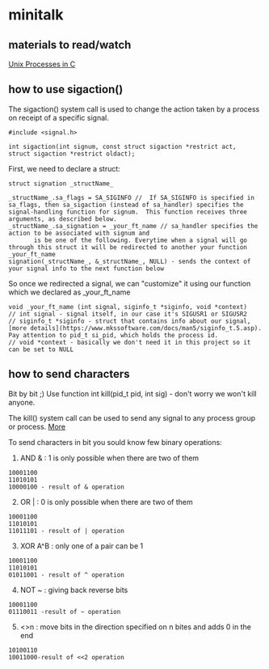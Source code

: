 # minitalk

## materials to read/watch
[Unix Processes in C](https://www.youtube.com/playlist?list=PLfqABt5AS4FkW5mOn2Tn9ZZLLDwA3kZUY)

## how to use sigaction()

The sigaction() system call is used to change the action taken by a process on receipt of a specific signal.
```
#include <signal.h>

int sigaction(int signum, const struct sigaction *restrict act,
struct sigaction *restrict oldact);
```
                     
First, we need to declare a struct:
```
struct signation _structName_

_structName_.sa_flags = SA_SIGINFO //  If SA_SIGINFO is specified in sa_flags, then sa_sigaction (instead of sa_handler) specifies the signal-handling function for signum.  This function receives three arguments, as described below.
_structName_.sa_signation = _your_ft_name // sa_handler specifies the action to be associated with signum and
       is be one of the following. Everytime when a signal will go through this struct it will be redirected to another your function _your_ft_name
signation(_structName_, &_structName_, NULL) - sends the context of your signal info to the next function below

```

So once we redirected a signal, we can "customize" it using our function which we declared as _your_ft_name
```
void _your_ft_name (int signal, siginfo_t *siginfo, void *context) 
// int signal - signal itself, in our case it's SIGUSR1 or SIGUSR2
// siginfo_t *siginfo - struct that contains info about our signal, [more details](https://www.mkssoftware.com/docs/man5/siginfo_t.5.asp). Pay attention to pid_t si_pid, which holds the process id. 
// void *context - basically we don't need it in this project so it can be set to NULL

```

## how to send characters
Bit by bit ;) 
Use function int kill(pid_t pid, int sig) - don't worry we won't kill anyone. 

The kill() system call can be used to send any signal to any process group or process. [More](https://man7.org/linux/man-pages/man2/kill.2.html)

To send characters in bit you sould know few binary operations:
1. AND  & : 1 is only possible when there are two of them
```
10001100
11010101
10000100 - result of & operation
```
2. OR  | : 0 is only possible when there are two of them
```
10001100
11010101
11011101 - result of | operation
```
3. XOR A^B : only one of a pair can be 1
```
10001100
11010101
01011001 - result of ^ operation
```
4. NOT ~ : giving back reverse bits
```
10001100
01110011 -result of ~ operation
```
5. <<n or >>n : move bits in the direction specified on n bites and adds 0 in the end
```
10100110
10011000-result of <<2 operation
```
